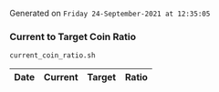 Generated on `Friday 24-September-2021 at 12:35:05`

### Current to Target Coin Ratio
`current_coin_ratio.sh`

Date|Current|Target|Ratio
---|---|---|---
